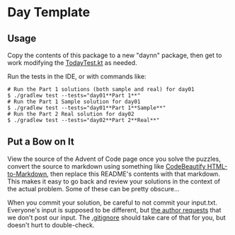 # Day Template

## Usage

Copy the contents of this package to a new "daynn" package, then get to work modifying
the [TodayTest.kt](HauntedWastelandTest.kt) as needed.

Run the tests in the IDE, or with commands like:

```shell
# Run the Part 1 solutions (both sample and real) for day01
$ ./gradlew test --tests="day01**Part 1**"
# Run the Part 1 Sample solution for day01
$ ./gradlew test --tests="day01**Part 1**Sample**"
# Run the Part 2 Real solution for day02
$ ./gradlew test --tests="day02**Part 2**Real**"
```

## Put a Bow on It

View the source of the Advent of Code page once you solve the puzzles,
convert the source to markdown using something
like [CodeBeautify HTML-to-Markdown](https://codebeautify.org/html-to-markdown),
then replace this README's contents with that markdown. This makes it easy to go back and review your solutions in the
context of the actual problem. Some of these can be pretty obscure...

When you commit your solution, be careful to not commit your input.txt. Everyone's input is supposed to be different,
but [the author requests](https://www.reddit.com/r/adventofcode/comments/e7khy8/comment/fa13hb9/?utm_source=share&utm_medium=web2x&context=3)
that we don't post our input. The [.gitignore](../../../../.gitignore) should take care of that for you, but doesn't
hurt to double-check.